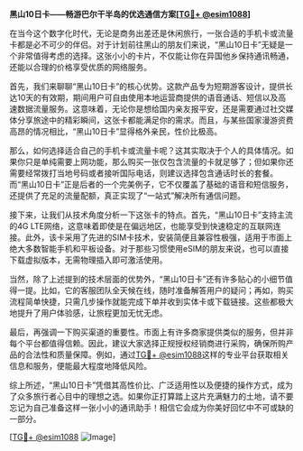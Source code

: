 **黑山10日卡——畅游巴尔干半岛的优选通信方案[[TG💪+ @esim1088](https://t.me/s/esim1088)]**

在当今这个数字化时代，无论是商务出差还是休闲旅行，一张合适的手机卡或流量卡都是必不可少的伴侣。对于计划前往黑山的朋友们来说，“黑山10日卡”无疑是一个非常值得考虑的选择。这张小小的卡片，不仅能让你在异国他乡保持通讯畅通，还能以合理的价格享受优质的网络服务。

首先，我们来聊聊“黑山10日卡”的核心优势。这款产品专为短期游客设计，提供长达10天的有效期，期间用户可自由使用本地运营商提供的语音通话、短信以及高速数据流量服务。这意味着，无论你是想给国内亲友报平安，还是需要通过社交媒体分享旅途中的精彩瞬间，这张卡都能满足你的需求。而且，与某些国家漫游资费高昂的情况相比，“黑山10日卡”显得格外亲民，性价比极高。

那么，如何选择适合自己的手机卡或流量卡呢？这其实取决于个人的具体情况。如果你只是单纯需要上网功能，那么购买一张仅包含流量的卡就足够了；但如果你还需要经常拨打当地号码或者接听国际电话，则建议选择包含通话时长的套餐。而“黑山10日卡”正是后者的一个完美例子，它不仅覆盖了基础的语音和短信服务，还提供了充足的流量配额，真正实现了“一站式”解决所有通信问题。

接下来，让我们从技术角度分析一下这张卡的特点。首先，“黑山10日卡”支持主流的4G LTE网络，这意味着即使是在偏远地区，也能享受到快速稳定的互联网连接。此外，该卡采用了先进的SIM卡技术，安装简便且兼容性极强，适用于市面上绝大多数智能手机和平板设备。对于那些习惯使用eSIM的朋友来说，也可以直接下载虚拟版本，无需物理插入即可激活使用。

当然，除了上述提到的技术层面的优势外，“黑山10日卡”还有许多贴心的小细节值得一提。比如，它的客服团队全天候在线，随时准备解答用户的疑问；再如，购买流程简单快捷，只需几步操作就能完成下单并收到实体卡或下载链接。这些都极大地提升了用户体验感，让旅程更加无忧无虑。

最后，再强调一下购买渠道的重要性。市面上有许多商家提供类似的服务，但并非每个平台都值得信赖。因此，建议大家选择正规授权经销商进行采购，确保所购产品的合法性和质量保障。例如，通过[TG💪+ @esim1088](https://t.me/s/esim1088)这样的专业平台获取相关信息和服务，便能最大程度地降低风险。

综上所述，“黑山10日卡”凭借其高性价比、广泛适用性以及便捷的操作方式，成为了众多旅行者心目中的理想之选。如果你正打算踏上这片充满魅力的土地，请不要忘记为自己准备这样一张小小的通讯助手！相信它会成为你美好回忆中不可或缺的一部分。

[[TG💪+ @esim1088](https://t.me/s/esim1088) ![Image](https://i.postimg.cc/4NQfJmqS/Snipaste-2025-05-13-00-14-12.png)]